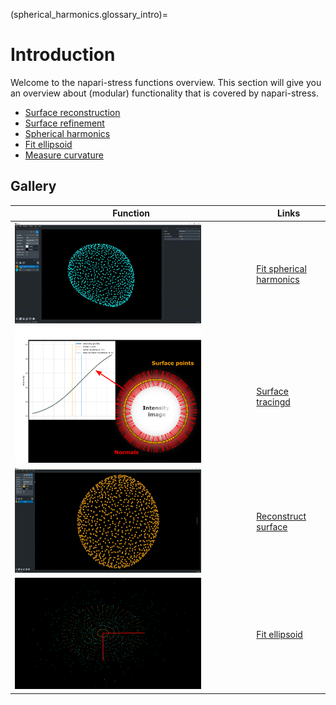 (spherical_harmonics.glossary_intro)=

# Introduction

Welcome to the napari-stress functions overview. This section will give you an overview about (modular) functionality that is covered by napari-stress.

* [Surface reconstruction](./01_surface_reconstruction/Readme.md)
* [Surface refinement](./02_surface_tracing/Readme.md)
* [Spherical harmonics](./03_spherical_harmonics/Readme.md)
* [Fit ellipsoid](./04_fit_ellipsoid/Readme.md)
* [Measure curvature](./05_measure_curvature/Readme.md)

## Gallery

|Function| Links |
| --- | --- |
|<img src="https://github.com/BiAPoL/napari-stress/raw/main/docs/imgs/function_gifs/spherical_harmonics.gif" width="80%"> |[Fit spherical harmonics](03_spherical_harmonics/Readme.md) |
|<img src="https://github.com/BiAPoL/napari-stress/raw/main/docs/imgs/viewer_screenshots/surface_tracing1.png" width="80%"> |[Surface tracingd](02_surface_tracing/01_demo_surface_tracing.ipynb) |
|<img src="https://github.com/BiAPoL/napari-stress/raw/main/docs/imgs/function_gifs/surface_reconstruction.gif" width="80%">|[Reconstruct surface](01_surface_reconstruction/Readme.md)|
|<img src="https://github.com/BiAPoL/napari-stress/raw/main/docs/imgs/function_gifs/ellipse_fitting.gif" width="80%">|[Fit ellipsoid](04_fit_ellipsoid/Readme.md)|